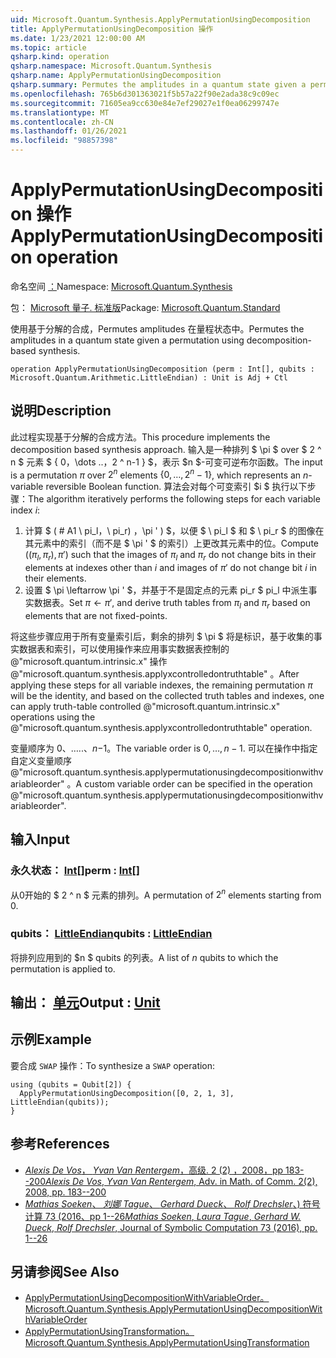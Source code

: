 ```yaml
---
uid: Microsoft.Quantum.Synthesis.ApplyPermutationUsingDecomposition
title: ApplyPermutationUsingDecomposition 操作
ms.date: 1/23/2021 12:00:00 AM
ms.topic: article
qsharp.kind: operation
qsharp.namespace: Microsoft.Quantum.Synthesis
qsharp.name: ApplyPermutationUsingDecomposition
qsharp.summary: Permutes the amplitudes in a quantum state given a permutation using decomposition-based synthesis.
ms.openlocfilehash: 765b6d301363021f5b57a22f90e2ada38c9c09ec
ms.sourcegitcommit: 71605ea9cc630e84e7ef29027e1f0ea06299747e
ms.translationtype: MT
ms.contentlocale: zh-CN
ms.lasthandoff: 01/26/2021
ms.locfileid: "98857398"
---
```

# <a name="applypermutationusingdecomposition-operation"></a><span data-ttu-id="ff3eb-102">ApplyPermutationUsingDecomposition 操作</span><span class="sxs-lookup"><span data-stu-id="ff3eb-102">ApplyPermutationUsingDecomposition operation</span></span>

<span data-ttu-id="ff3eb-103">命名空间 [：](xref:Microsoft.Quantum.Synthesis)</span><span class="sxs-lookup"><span data-stu-id="ff3eb-103">Namespace: [Microsoft.Quantum.Synthesis](xref:Microsoft.Quantum.Synthesis)</span></span>

<span data-ttu-id="ff3eb-104">包： [Microsoft 量子. 标准版](https://nuget.org/packages/Microsoft.Quantum.Standard)</span><span class="sxs-lookup"><span data-stu-id="ff3eb-104">Package: [Microsoft.Quantum.Standard](https://nuget.org/packages/Microsoft.Quantum.Standard)</span></span>


<span data-ttu-id="ff3eb-105">使用基于分解的合成，Permutes amplitudes 在量程状态中。</span><span class="sxs-lookup"><span data-stu-id="ff3eb-105">Permutes the amplitudes in a quantum state given a permutation using decomposition-based synthesis.</span></span>

```qsharp
operation ApplyPermutationUsingDecomposition (perm : Int[], qubits : Microsoft.Quantum.Arithmetic.LittleEndian) : Unit is Adj + Ctl
```


## <a name="description"></a><span data-ttu-id="ff3eb-106">说明</span><span class="sxs-lookup"><span data-stu-id="ff3eb-106">Description</span></span>

<span data-ttu-id="ff3eb-107">此过程实现基于分解的合成方法。</span><span class="sxs-lookup"><span data-stu-id="ff3eb-107">This procedure implements the decomposition based synthesis approach.</span></span>  <span data-ttu-id="ff3eb-108">输入是一种排列 $ \pi $ over $ 2 ^ n $ 元素 $ \{ 0，\dots ..，2 ^ n-1 \} $，表示 $n $-可变可逆布尔函数。</span><span class="sxs-lookup"><span data-stu-id="ff3eb-108">The input is a permutation $\pi$ over $2^n$ elements $\{0, \dots, 2^n-1\}$, which represents an $n$-variable reversible Boolean function.</span></span>
<span data-ttu-id="ff3eb-109">算法会对每个可变索引 $i $ 执行以下步骤：</span><span class="sxs-lookup"><span data-stu-id="ff3eb-109">The algorithm iteratively performs the following steps for each variable index $i$:</span></span>

1. <span data-ttu-id="ff3eb-110">计算 $ ( # A1 \ pi_l，\ pi_r) ，\pi ' ) $，以便 $ \ pi_l $ 和 $ \ pi_r $ 的图像在其元素中的索引（而不是 $ \pi ' $ 的索引）上更改其元素中的位。</span><span class="sxs-lookup"><span data-stu-id="ff3eb-110">Compute $((\pi_l, \pi_r), \pi')$ such that the images of $\pi_l$ and $\pi_r$ do not change bits in their elements at indexes other than $i$ and images of $\pi'$ do not change bit $i$ in their elements.</span></span>
2. <span data-ttu-id="ff3eb-111">设置 $ \pi \leftarrow \pi ' $，并基于不是固定点的元素 pi_r $ pi_l 中派生事实数据表。</span><span class="sxs-lookup"><span data-stu-id="ff3eb-111">Set $\pi \leftarrow \pi'$, and derive truth tables from $\pi_l$ and $\pi_r$ based on elements that are not fixed-points.</span></span>

<span data-ttu-id="ff3eb-112">将这些步骤应用于所有变量索引后，剩余的排列 $ \pi $ 将是标识，基于收集的事实数据表和索引，可以使用操作来应用事实数据表控制的 @"microsoft.quantum.intrinsic.x" 操作 @"microsoft.quantum.synthesis.applyxcontrolledontruthtable" 。</span><span class="sxs-lookup"><span data-stu-id="ff3eb-112">After applying these steps for all variable indexes, the remaining permutation $\pi$ will be the identity, and based on the collected truth tables and indexes, one can apply truth-table controlled @"microsoft.quantum.intrinsic.x" operations using the @"microsoft.quantum.synthesis.applyxcontrolledontruthtable" operation.</span></span>

<span data-ttu-id="ff3eb-113">变量顺序为 $0、\dots ..、n-$1。</span><span class="sxs-lookup"><span data-stu-id="ff3eb-113">The variable order is $0, \dots, n - 1$.</span></span>  <span data-ttu-id="ff3eb-114">可以在操作中指定自定义变量顺序 @"microsoft.quantum.synthesis.applypermutationusingdecompositionwithvariableorder" 。</span><span class="sxs-lookup"><span data-stu-id="ff3eb-114">A custom variable order can be specified in the operation @"microsoft.quantum.synthesis.applypermutationusingdecompositionwithvariableorder".</span></span>

## <a name="input"></a><span data-ttu-id="ff3eb-115">输入</span><span class="sxs-lookup"><span data-stu-id="ff3eb-115">Input</span></span>

### <a name="perm--int"></a><span data-ttu-id="ff3eb-116">永久状态： [Int](xref:microsoft.quantum.lang-ref.int)[]</span><span class="sxs-lookup"><span data-stu-id="ff3eb-116">perm : [Int](xref:microsoft.quantum.lang-ref.int)[]</span></span>

<span data-ttu-id="ff3eb-117">从0开始的 $ 2 ^ n $ 元素的排列。</span><span class="sxs-lookup"><span data-stu-id="ff3eb-117">A permutation of $2^n$ elements starting from 0.</span></span>


### <a name="qubits--littleendian"></a><span data-ttu-id="ff3eb-118">qubits： [LittleEndian](xref:Microsoft.Quantum.Arithmetic.LittleEndian)</span><span class="sxs-lookup"><span data-stu-id="ff3eb-118">qubits : [LittleEndian](xref:Microsoft.Quantum.Arithmetic.LittleEndian)</span></span>

<span data-ttu-id="ff3eb-119">将排列应用到的 $n $ qubits 的列表。</span><span class="sxs-lookup"><span data-stu-id="ff3eb-119">A list of $n$ qubits to which the permutation is applied to.</span></span>



## <a name="output--unit"></a><span data-ttu-id="ff3eb-120">输出： [单元](xref:microsoft.quantum.lang-ref.unit)</span><span class="sxs-lookup"><span data-stu-id="ff3eb-120">Output : [Unit](xref:microsoft.quantum.lang-ref.unit)</span></span>



## <a name="example"></a><span data-ttu-id="ff3eb-121">示例</span><span class="sxs-lookup"><span data-stu-id="ff3eb-121">Example</span></span>

<span data-ttu-id="ff3eb-122">要合成 `SWAP` 操作：</span><span class="sxs-lookup"><span data-stu-id="ff3eb-122">To synthesize a `SWAP` operation:</span></span>

```qsharp
using (qubits = Qubit[2]) {
  ApplyPermutationUsingDecomposition([0, 2, 1, 3], LittleEndian(qubits));
}
```

## <a name="references"></a><span data-ttu-id="ff3eb-123">参考</span><span class="sxs-lookup"><span data-stu-id="ff3eb-123">References</span></span>

- [<span data-ttu-id="ff3eb-124">*Alexis De Vos*， *Yvan Van Rentergem*，高级. 2 (2) ，2008，pp 183--200</span><span class="sxs-lookup"><span data-stu-id="ff3eb-124">*Alexis De Vos*, *Yvan Van Rentergem*, Adv. in Math. of Comm. 2(2), 2008, pp. 183--200</span></span>](http://www.aimsciences.org/article/doi/10.3934/amc.2008.2.183)
- [<span data-ttu-id="ff3eb-125">*Mathias Soeken*、 *刘娜 Tague*、 *Gerhard Dueck*、 *Rolf Drechsler*、) 符号计算 73 (2016、pp 1--26</span><span class="sxs-lookup"><span data-stu-id="ff3eb-125">*Mathias Soeken*, *Laura Tague*, *Gerhard W. Dueck*, *Rolf Drechsler*, Journal of Symbolic Computation 73 (2016), pp. 1--26</span></span>](https://www.sciencedirect.com/science/article/pii/S0747717115000188?via%3Dihub)

## <a name="see-also"></a><span data-ttu-id="ff3eb-126">另请参阅</span><span class="sxs-lookup"><span data-stu-id="ff3eb-126">See Also</span></span>

- [<span data-ttu-id="ff3eb-127">ApplyPermutationUsingDecompositionWithVariableOrder。</span><span class="sxs-lookup"><span data-stu-id="ff3eb-127">Microsoft.Quantum.Synthesis.ApplyPermutationUsingDecompositionWithVariableOrder</span></span>](xref:Microsoft.Quantum.Synthesis.ApplyPermutationUsingDecompositionWithVariableOrder)
- [<span data-ttu-id="ff3eb-128">ApplyPermutationUsingTransformation。</span><span class="sxs-lookup"><span data-stu-id="ff3eb-128">Microsoft.Quantum.Synthesis.ApplyPermutationUsingTransformation</span></span>](xref:Microsoft.Quantum.Synthesis.ApplyPermutationUsingTransformation)